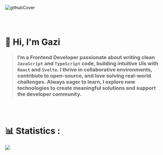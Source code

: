 ![githubCover](https://github.com/user-attachments/assets/a395d715-996a-47cc-bb1b-d4544b2571ef)

<br><br>

# 👋 Hi, I'm Gazi
> ### I’m a Frontend Developer passionate about writing clean ` JavaScript ` and ` TypeScript ` code, building intuitive UIs with ` React ` and ` Svelte `. I thrive in collaborative environments, contribute to open-source, and love solving real-world challenges. Always eager to learn, I explore new technologies to create meaningful solutions and support the developer community.

<br><br>

# 📊 Statistics :
<img src="https://github-readme-activity-graph.vercel.app/graph?username=Gazi2050&theme=github-compact&hide_border=true&custom_title=Contribution%20graph"/>

